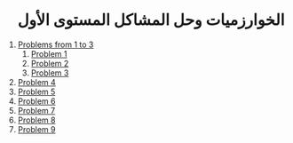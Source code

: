 <div dir="rtl">

# الخوارزميات وحل المشاكل المستوى الأول

</div>

1. [Problems from 1 to 3](src/_1_problems_from_1_to_3)
    1. [Problem 1](src/_1_problems_from_1_to_3/_1_1_problem_1)
    2. [Problem 2](src/_1_problems_from_1_to_3/_1_2_problem_2)
    3. [Problem 3](src/_1_problems_from_1_to_3/_1_3_problem_3)
2. [Problem 4](src/_2_problem_4)
3. [Problem 5](src/_3_problem_5)
4. [Problem 6](src/_4_problem_6)
5. [Problem 7](src/_5_problem_7)
6. [Problem 8](src/_6_problem_8)
7. [Problem 9](src/_7_problem_9)